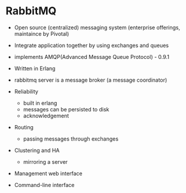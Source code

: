 # RabbitMQ

- Open source (centralized) messaging system (enterprise offerings, maintaince by Pivotal)

- Integrate application together by using exchanges and queues

- implements AMQP(Advanced Message Queue Protocol) - 0.9.1

- Written in Erlang

- rabbitmq server is a message broker (a message coordinator)

* Reliability
  - built in erlang
  - messages can be persisted to disk
  - acknowledgement

* Routing
  - passing messages through exchanges

* Clustering and HA
  - mirroring a server

* Management web interface
* Command-line interface
